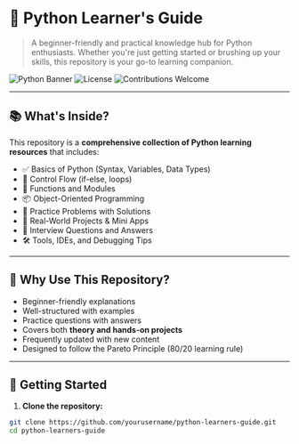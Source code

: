 # 🐍 Python Learner's Guide

> A beginner-friendly and practical knowledge hub for Python enthusiasts. Whether you're just getting started or brushing up your skills, this repository is your go-to learning companion.

![Python Banner](https://img.shields.io/badge/Python-Guide-yellowgreen?style=for-the-badge&logo=python)
![License](https://img.shields.io/github/license/yourusername/your-repo?style=for-the-badge)
![Contributions Welcome](https://img.shields.io/badge/Contributions-Welcome-brightgreen?style=for-the-badge)

---

## 📚 What's Inside?

This repository is a **comprehensive collection of Python learning resources** that includes:

- ✅ Basics of Python (Syntax, Variables, Data Types)
- 🔄 Control Flow (if-else, loops)
- 🧰 Functions and Modules
- 📦 Object-Oriented Programming
- 🧪 Practice Problems with Solutions
- 📁 Real-World Projects & Mini Apps
- 📜 Interview Questions and Answers
- 🛠️ Tools, IDEs, and Debugging Tips

---

## 🌟 Why Use This Repository?

- Beginner-friendly explanations  
- Well-structured with examples  
- Practice questions with answers  
- Covers both **theory and hands-on projects**  
- Frequently updated with new content  
- Designed to follow the Pareto Principle (80/20 learning rule)

---

## 🚀 Getting Started

1. **Clone the repository:**

```bash
git clone https://github.com/yourusername/python-learners-guide.git
cd python-learners-guide
